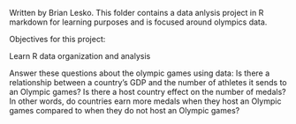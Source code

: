 Written by Brian Lesko. This folder contains a data anlysis project in R markdown for learning purposes and is focused around olympics data.

Objectives for this project: 

Learn R data organization and analysis

Answer these questions about the olympic games using data: 
Is there a relationship between a country’s GDP and the number of athletes it sends to an Olympic games?
Is there a host country effect on the number of medals? In other words, do countries earn more medals when they host an Olympic games compared to when they do not host an Olympic games? 
